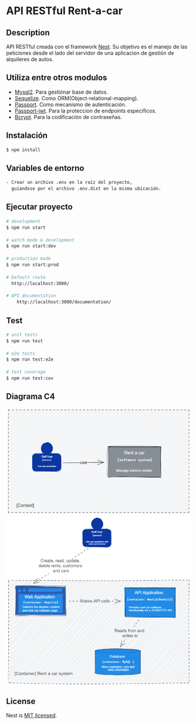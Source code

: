 # API RESTful Rent-a-car 

## Description

API RESTful creada con el framework [Nest](https://github.com/nestjs/nest). Su objetivo es el manejo de las peticiones desde el lado del servidor de una aplicacion de gestión de alquileres de autos.

## Utiliza entre otros modulos

  - [Mysql2](https://www.npmjs.com/package/mysql2). Para gestiónar base de datos.
  - [Sequelize](https://www.npmjs.com/package/sequelize). Como ORM(Object-relational-mapping).
  - [Passport](https://www.npmjs.com/package/passport). Como mecanismo de autenticación.
  - [Passport-jwt](https://www.npmjs.com/package/passport-jwt). Para la proteccion de endpoints especificos.
  - [Bcrypt](https://www.npmjs.com/package/bcrypt). Para la codificación de contraseñas.

## Instalación

```bash
$ npm install
```

## Variables de entorno

```bash
- Crear un archivo .env en la raíz del proyecto,
  guiandose por el archivo .env.dist en la misma ubicación.
```

## Ejecutar proyecto
```bash
# development
$ npm run start

# watch mode & development
$ npm run start:dev

# production mode
$ npm run start:prod

# Default route
  http://localhost:3000/

# API documentation
    http://localhost:3000/documentation/
```

## Test

```bash
# unit tests
$ npm run test

# e2e tests
$ npm run test:e2e

# test coverage
$ npm run test:cov
```

## Diagrama C4

<img src= "https://github.com/JuuanmaSR/Rent-car-api/blob/dev/documentation/c4-diagram/level-1-c4-diagram.png" title="C4-Diagram-level-1">
<img src= "https://github.com/JuuanmaSR/Rent-car-api/blob/dev/documentation/c4-diagram/level-2-c4-diagram.png" title="C4-Diagram-level-2">

## License

Nest is [MIT licensed](LICENSE).
